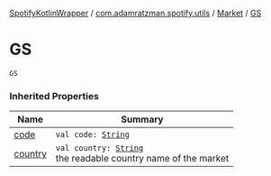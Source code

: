 [SpotifyKotlinWrapper](../../index.md) / [com.adamratzman.spotify.utils](../index.md) / [Market](index.md) / [GS](./-g-s.md)

# GS

`GS`

### Inherited Properties

| Name | Summary |
|---|---|
| [code](code.md) | `val code: `[`String`](https://kotlinlang.org/api/latest/jvm/stdlib/kotlin/-string/index.html) |
| [country](country.md) | `val country: `[`String`](https://kotlinlang.org/api/latest/jvm/stdlib/kotlin/-string/index.html)<br>the readable country name of the market |
